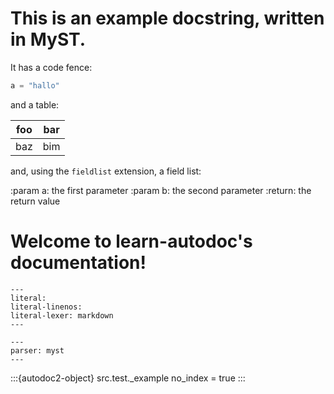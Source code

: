 # This is an example docstring, written in MyST.

It has a code fence:

```python
a = "hallo"
```

and a table:

| foo | bar |
| --- | --- |
| baz | bim |

and, using the `fieldlist` extension, a field list:

:param a: the first parameter
:param b: the second parameter
:return: the return value


# Welcome to learn-autodoc's documentation!

```{autodoc2-docstring} src.test._example
---
literal:
literal-linenos:
literal-lexer: markdown
---
```

```{autodoc2-docstring} src.test._example
---
parser: myst
---
```

:::{autodoc2-object} src.test._example
    no_index = true
:::


